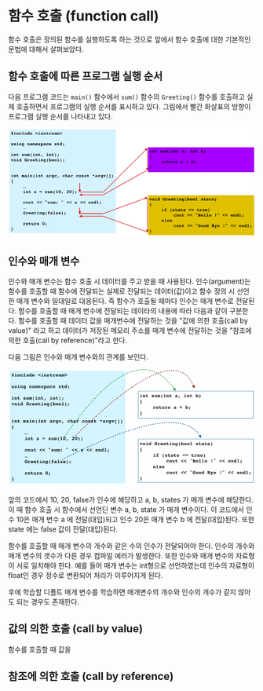 # 함수 호출 (function call)

함수 호출은 정의된 함수를 실행하도록 하는 것으로 앞에서 함수 호출에 대한 기본적인 문법에 대해서 살펴보았다. 

## 함수 호출에 따른 프로그램 실행 순서

다음 프로그램 코드는 ```main()``` 함수에서 ```sum()``` 함수의 ```Greeting()``` 함수를 호출하고 실제 호출하면서 프로그램의 실행 순서를 
표시하고 있다. 그림에서 빨간 화살표의 방향이 프로그램 실행 순서를 나타내고 있다. 

![image](./functionCall.png)

## 인수와 매개 변수 

인수와 매개 변수는 함수 호출 시 데이터를 주고 받을 때 사용된다. 인수(argument)는 함수를 호출할 때 함수에 전달되는 실제로 
전달되는 데이터(값)이고 함수 정의 시 선언한 매개 변수와 일대일로 대응된다. 즉 함수가 호출될 때마다 인수는 매개 변수로 전달된다. 
함수를 호출할 때 매개 변수에 전달되는 데이타의 내용에 따라 다음과 같이 구분한다. 
함수를 호출할 때 데이터 값을 매개변수에 전달하는 것을 "값에 의한 호출(call by value)" 라고 하고 데이터가 저장된 메모리 주소를 
매개 변수에 전달하는 것을 "참조에 의한 호출(call by reference)"라고 한다.

다음 그림은 인수와 매개 변수와의 관계를 보인다. 

![image](./argParm.png)

앞의 코드에서 10, 20, false가 인수에 해당하고 a, b, states 가 매개 변수에 해당한다. 이 때 함수 호출 시 함수에서 선언딘 변수 a, b, state 가
매개 변수이다. 이 코드에서 인수 10은 매개 변수 a 에 전달(대입)되고 인수 20은 매개 변수 b 에 전달(대입)된다. 또한 state 에는 false 값이 전달(대입)된다. 

함수를 호출할 때 매개 변수의 개수와 같은 수의 인수가 전달되어야 한다. 인수의 개수와 매개 변수의 갯수가 다른 경우 컴파일 에러가 발생한다. 또한 인수와 매개 변수의 
자료형이 서로 일치해야 한다. 예를 들어 매개 변수는 int형으로 선언하였는데 인수의 자료형이 float인 경우 정수로 변환되어 처리가 이루어지게 된다.

후에 학습할 디폴트 매개 변수를 학습하면 매개변수의 개수와 인수의 개수가 같지 않아도 되는 경우도 존재한다. 

## 값의 의한 호출 (call by value)

함수를 호출할 때 값을 






## 참조에 의한 호출 (call by reference)


